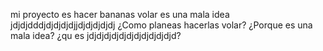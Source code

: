 mi proyecto es hacer bananas volar
es una mala idea jdjdjdddjdjdjdjdjjdjdjdjdjdj
¿Como planeas hacerlas volar?
¿Porque es una mala idea?
¿qu es jdjdjdjdjdjdjdjdjdjdjdjd?
